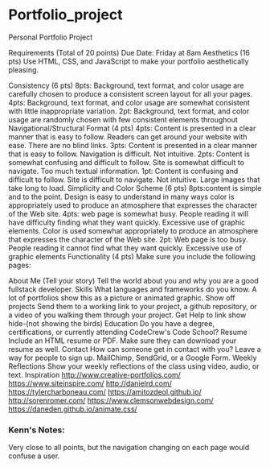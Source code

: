 # Portfolio_project
Personal Portfolio Project

Requirements (Total of 20 points)
Due Date: Friday at 8am
Aesthetics (16 pts)
Use HTML, CSS, and JavaScript to make your portfolio aesthetically pleasing.

Consistency (6 pts)
8pts: Background, text format, and color usage are carefully chosen to produce a consistent screen layout for all your pages.
4pts: Background, text format, and color usage are somewhat consistent with little inappropriate variation.
2pt: Background, text format, and color usage are randomly chosen with few consistent elements throughout
Navigational/Structural Format (4 pts)
4pts: Content is presented in a clear manner that is easy to follow. Readers can get around your website with ease. There are no blind links.
3pts: Content is presented in a clear manner that is easy to follow. Navigation is difficult. Not intuitive.
2pts: Content is somewhat confusing and difficult to follow. Site is somewhat difficult to navigate. Too much textual information.
1pt: Content is confusing and difficult to follow. Site is difficult to navigate. Not intuitive. Large images that take long to load.
Simplicity and Color Scheme (6 pts)
8pts:content is simple and to the point. Design is easy to understand in many ways color is appropriately used to produce an atmosphere that expresses the character of the Web site.
4pts: web page is somewhat busy. People reading it will have difficulty finding what they want quickly. Excessive use of graphic elements. Color is used somewhat appropriately to produce an atmosphere that expresses the character of the Web site.
2pt: Web page is too busy. People reading it cannot find what they want quickly. Excessive use of graphic elements
Functionality (4 pts)
Make sure you include the following pages:

About Me (Tell your story)
Tell the world about you and why you are a good fullstack developer.
Skills
What languages and frameworks do you know. A lot of portfolios show this as a picture or animated graphic.
Show off projects
Send them to a working link to your project, a github repository, or a video of you walking them through your project.
Get Help to link show hide-(not showing the birds)
Education
Do you have a degree, certifications, or currently attending CodeCrew's Code School?
Resume
Include an HTML resume or PDF. Make sure they can download your resume as well.
Contact
How can someone get in contact with you? Leave a way for people to sign up. MailChimp, SendGrid, or a Google Form.
Weekly Reflections
Show your weekly reflections of the class using video, audio, or text.
Inspiration
http://www.creative-portfolios.com/
https://www.siteinspire.com/
http://danielrd.com/
https://tylercharboneau.com/
https://amitozdeol.github.io/
http://sorenromer.com/
https://www.clemsonwebdesign.com/
https://daneden.github.io/animate.css/


### Kenn's Notes:
Very close to all points, but the navigation changing on each page would confuse a user.